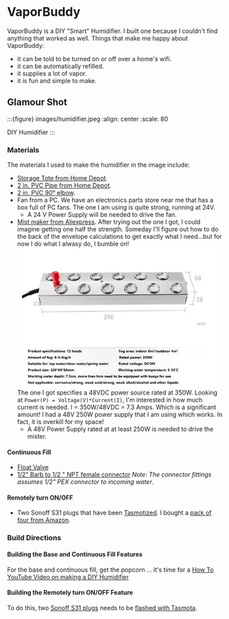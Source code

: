 # VaporBuddy
VaporBuddy is a DIY "Smart" Humidifier.  I built one because I couldn't find anything that worked as well.  Things that make me happy about VaporBuddy:
- it can be told to be turned on or off over a home's wifi. 
- it can be automatically refilled.
- it supplies a lot of vapor.
- it is fun and simple to make.



## Glamour Shot
:::{figure} images/humidifier.jpeg
:align: center
:scale: 80

DIY Humidifier
:::
### Materials

The materials I used to make the humidifier in the image include:
- [Storage Tote from Home Depot](https://www.homedepot.com/p/HDX-14-Gal-Tough-Storage-Tote-in-Black-with-Yellow-Lid-SW111/314468098).
- [2 in. PVC Pipe from Home Depot](https://www.homedepot.com/p/JM-EAGLE-2-in-x-10-ft-White-PVC-Schedule-40-DWV-Plain-End-Pipe-531137/100161954).
- [2 in. PVC 90° elbow](https://www.homedepot.com/p/Charlotte-Pipe-2-in-PVC-DWV-90-Degree-Hub-x-Hub-Elbow-PVC003001000HD/203393418).
- Fan from a PC.  We have an electronics parts store near me that has a box full of PC fans.  The one I am using is quite strong, running at 24V.  
    - A 24 V Power Supply will be needed to drive the fan.
- [Mist maker from Aliexpress](https://www.aliexpress.com/item/3256803543458943.html?spm=a2g0o.order_list.0.0.57dd1802LzMQr6).  After trying out the one I got, I could imagine getting one half the strength.  Someday I'll figure out how to do the back of the envelope calculations to get exactly what I need...but for now I do what I alwasy do, I bumble on!
![aliexpress 12 head mist maker](images/aliexpress12headmister.jpg)
The one I got specifies a 48VDC power source rated at 350W.  Looking at `Power(P) = Voltage(V)*Current(I)`, I'm interested in how much current is needed. I = 350W/48VDC = 7.3 Amps.  Which is a significant amount!  I had a 48V 250W power supply that I am using which works.  In fact, it is overkill for my space!
    - A 48V Power Supply rated at at least 250W is needed to drive the mister.
#### Continuous Fill
- [Float Valve](https://www.youtube.com/watch?v=vmiO6Z_HLCE)
- [1/2" Barb to 1/2 " NPT female connector](https://amzn.to/3yzxlsG) _Note: The connector fittings assumes 1/2" PEX connector to incoming water_.
#### Remotely turn ON/OFF
- Two Sonoff S31 plugs that have been [Tasmotized](flash_S31). I bought a [pack of four from Amazon](https://amzn.to/3xnPWYc).
### Build Directions
#### Building the Base and Continuous Fill Features
For the base and continuous fill, get the popcorn ... it's time for a [How To YouTube Video on making a DIY Humidifier](https://www.youtube.com/watch?v=vmiO6Z_HLCE)
#### Building the Remotely turn ON/OFF Feature
To do this, two [Sonoff S31 plugs](https://amzn.to/3xnPWYc) needs to be [flashed with Tasmota](flash_S31).



